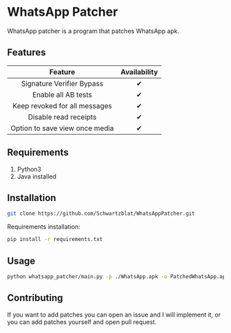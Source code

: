 # WhatsApp Patcher

WhatsApp patcher is a program that patches WhatsApp apk.

## Features
|            Feature             | Availability |
|:------------------------------:|:------------:|
|   Signature Verifier Bypass    |      ✔       |
|      Enable all AB tests       |      ✔       |
| Keep revoked for all messages  |      ✔       |
|     Disable read receipts      |      ✔       |
| Option to save view once media |      ✔       |

## Requirements
1. Python3
2. Java installed

## Installation

```bash
git clone https://github.com/Schwartzblat/WhatsAppPatcher.git
```
Requirements installation:
```bash
pip install -r requirements.txt
```
## Usage

```bash
python whatsapp_patcher/main.py -p ./WhatsApp.apk -o PatchedWhatsApp.apk
```

## Contributing

If you want to add patches you can open an issue and I will implement it, or you can add patches yourself and open pull request.